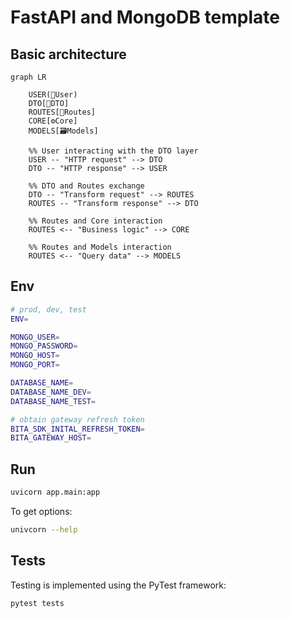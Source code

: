 # FastAPI and MongoDB template

## Basic architecture
```mermaid
graph LR
  
    USER(👤User)
    DTO[📄DTO]
    ROUTES[🚦Routes]
    CORE[⚙️Core]
    MODELS[🗃️Models]

    %% User interacting with the DTO layer
    USER -- "HTTP request" --> DTO
    DTO -- "HTTP response" --> USER

    %% DTO and Routes exchange
    DTO -- "Transform request" --> ROUTES
    ROUTES -- "Transform response" --> DTO

    %% Routes and Core interaction
    ROUTES <-- "Business logic" --> CORE

    %% Routes and Models interaction
    ROUTES <-- "Query data" --> MODELS
```

## Env
```bash
# prod, dev, test
ENV=

MONGO_USER=
MONGO_PASSWORD=
MONGO_HOST=
MONGO_PORT=

DATABASE_NAME=
DATABASE_NAME_DEV=
DATABASE_NAME_TEST=

# obtain gateway refresh token
BITA_SDK_INITAL_REFRESH_TOKEN=
BITA_GATEWAY_HOST=
```

## Run
```bash
uvicorn app.main:app
```

To get options:
```bash
univcorn --help
```


## Tests
Testing is implemented using the PyTest framework:
```bash
pytest tests
```
